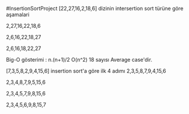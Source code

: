 #InsertionSortProject
[22,27,16,2,18,6] dizinin intersertion sort türüne göre aşamalari

2,27,16,22,18,6

2,6,16,22,18,27

2,6,16,18,22,27

Big-O gösterimi : n.(n+1)/2
                  O(n^2)
18 sayısı Average case'dir.

[7,3,5,8,2,9,4,15,6] insertion sort'a göre ilk 4 adımı
2,3,5,8,7,9,4,15,6

2,3,4,8,7,9,5,15,6

2,3,4,5,7,9,8,15,6

2,3,4,5,6,9,8,15,7 
